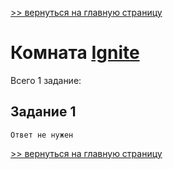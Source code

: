 [>> вернуться на главную страницу](https://github.com/BEPb/tryhackme/blob/master/README.md)

# Комната [Ignite]() 

Всего 1 заданиe:
## Задание 1

```commandline
Ответ не нужен
```


[>> вернуться на главную страницу](https://github.com/BEPb/tryhackme/blob/master/README.md)